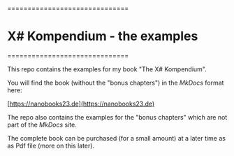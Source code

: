 ==============================
# X# Kompendium - the examples  
==============================

This repo contains the examples for my book "The X# Kompendium".

You will find the book (without the "bonus chapters") in the *MkDocs* format here:

[https://nanobooks23.de](https://nanobooks23.de)

The repo also contains the examples for the "bonus chapters" which are not part of the *MkDocs* site.

The complete book can be purchased (for a small amount) at a later time as as Pdf file (more on this later).

